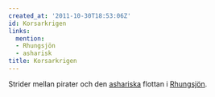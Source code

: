 ```yaml
---
created_at: '2011-10-30T18:53:06Z'
id: Korsarkrigen
links:
  mention:
  - Rhungsjön
  - asharisk
title: Korsarkrigen
---
```


Strider mellan pirater och den [ashariska] flottan i [Rhungsjön].

  [ashariska]: asharisk
  [Rhungsjön]: Rhungsjön